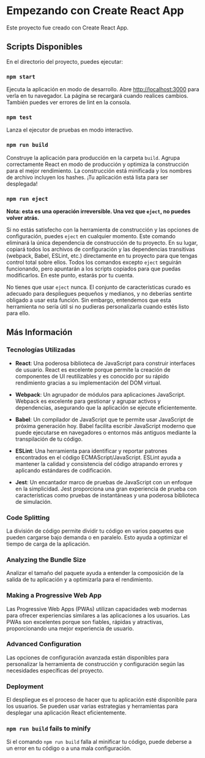 # Empezando con Create React App

Este proyecto fue creado con Create React App.

## Scripts Disponibles

En el directorio del proyecto, puedes ejecutar:

### `npm start`

Ejecuta la aplicación en modo de desarrollo. Abre [http://localhost:3000](http://localhost:3000) para verla en tu navegador. La página se recargará cuando realices cambios. También puedes ver errores de lint en la consola.

### `npm test`

Lanza el ejecutor de pruebas en modo interactivo.

### `npm run build`

Construye la aplicación para producción en la carpeta `build`. Agrupa correctamente React en modo de producción y optimiza la construcción para el mejor rendimiento. La construcción está minificada y los nombres de archivo incluyen los hashes. ¡Tu aplicación está lista para ser desplegada!

### `npm run eject`

**Nota: esta es una operación irreversible. Una vez que `eject`, no puedes volver atrás.**

Si no estás satisfecho con la herramienta de construcción y las opciones de configuración, puedes `eject` en cualquier momento. Este comando eliminará la única dependencia de construcción de tu proyecto. En su lugar, copiará todos los archivos de configuración y las dependencias transitivas (webpack, Babel, ESLint, etc.) directamente en tu proyecto para que tengas control total sobre ellos. Todos los comandos excepto `eject` seguirán funcionando, pero apuntarán a los scripts copiados para que puedas modificarlos. En este punto, estarás por tu cuenta.

No tienes que usar `eject` nunca. El conjunto de características curado es adecuado para despliegues pequeños y medianos, y no deberías sentirte obligado a usar esta función. Sin embargo, entendemos que esta herramienta no sería útil si no pudieras personalizarla cuando estés listo para ello.

## Más Información

### Tecnologías Utilizadas

- **React**: Una poderosa biblioteca de JavaScript para construir interfaces de usuario. React es excelente porque permite la creación de componentes de UI reutilizables y es conocido por su rápido rendimiento gracias a su implementación del DOM virtual.

- **Webpack**: Un agrupador de módulos para aplicaciones JavaScript. Webpack es excelente para gestionar y agrupar activos y dependencias, asegurando que la aplicación se ejecute eficientemente.

- **Babel**: Un compilador de JavaScript que te permite usar JavaScript de próxima generación hoy. Babel facilita escribir JavaScript moderno que puede ejecutarse en navegadores o entornos más antiguos mediante la transpilación de tu código.

- **ESLint**: Una herramienta para identificar y reportar patrones encontrados en el código ECMAScript/JavaScript. ESLint ayuda a mantener la calidad y consistencia del código atrapando errores y aplicando estándares de codificación.

- **Jest**: Un encantador marco de pruebas de JavaScript con un enfoque en la simplicidad. Jest proporciona una gran experiencia de prueba con características como pruebas de instantáneas y una poderosa biblioteca de simulación.

### Code Splitting

La división de código permite dividir tu código en varios paquetes que pueden cargarse bajo demanda o en paralelo. Esto ayuda a optimizar el tiempo de carga de la aplicación.

### Analyzing the Bundle Size

Analizar el tamaño del paquete ayuda a entender la composición de la salida de tu aplicación y a optimizarla para el rendimiento.

### Making a Progressive Web App

Las Progressive Web Apps (PWAs) utilizan capacidades web modernas para ofrecer experiencias similares a las aplicaciones a los usuarios. Las PWAs son excelentes porque son fiables, rápidas y atractivas, proporcionando una mejor experiencia de usuario.

### Advanced Configuration

Las opciones de configuración avanzada están disponibles para personalizar la herramienta de construcción y configuración según las necesidades específicas del proyecto.

### Deployment

El despliegue es el proceso de hacer que tu aplicación esté disponible para los usuarios. Se pueden usar varias estrategias y herramientas para desplegar una aplicación React eficientemente.

### `npm run build` fails to minify

Si el comando `npm run build` falla al minificar tu código, puede deberse a un error en tu código o a una mala configuración.
